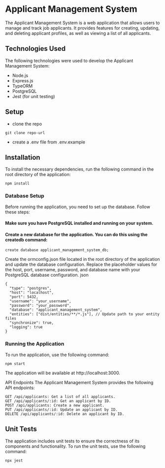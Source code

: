 # Applicant Management System
The Applicant Management System is a web application that allows users to manage and track job applicants. It provides features for creating, updating, and deleting applicant profiles, as well as viewing a list of all applicants.


## Technologies Used
The following technologies were used to develop the Applicant Management System:

- Node.js
- Express.js
- TypeORM
- PostgreSQL
- Jest (for unit testing)


## Setup

- clone the repo

```
git clone repo-url
```

- create a .env file from .env.example

## Installation
To install the necessary dependencies, run the following command in the root directory of the application:

```
npm install
```

### Database Setup
Before running the application, you need to set up the database. Follow these steps:

#### Make sure you have PostgreSQL installed and running on your system.

#### Create a new database for the application. You can do this using the createdb command:
```
create database applicant_management_system_db;
```

Create the ormconfig.json file located in the root directory of the application and update the database configuration. Replace the placeholder values for the host, port, username, password, and database name with your PostgreSQL database configuration.
json

```
{
  "type": "postgres",
  "host": "localhost",
  "port": 5432,
  "username": "your_username",
  "password": "your_password",
  "database": "applicant_management_system",
  "entities": ["dist/entities/**/*.js"], // Update path to your entity files
  "synchronize": true,
  "logging": true
}
```


### Running the Application
To run the application, use the following command:

```
npm start
```
The application will be available at http://localhost:3000.

API Endpoints
The Applicant Management System provides the following API endpoints:

```
GET /api/applicants: Get a list of all applicants.
GET /api/applicants/:id: Get an applicant by ID.
POST /api/applicants: Create a new applicant.
PUT /api/applicants/:id: Update an applicant by ID.
DELETE /api/applicants/:id: Delete an applicant by ID.
```

## Unit Tests
The application includes unit tests to ensure the correctness of its components and functionality. To run the unit tests, use the following command:

```
npx jest
```


